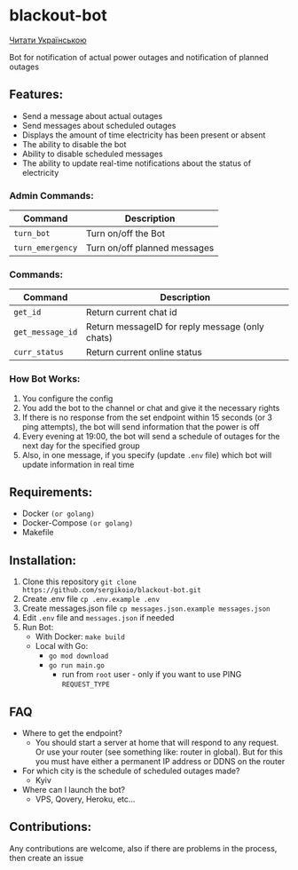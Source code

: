 # blackout-bot
[Читати Українською](README.uk.md)

Bot for notification of actual power outages and notification of planned outages

## Features:
- Send a message about actual outages
- Send messages about scheduled outages
- Displays the amount of time electricity has been present or absent
- The ability to disable the bot
- Ability to disable scheduled messages
- The ability to update real-time notifications about the status of electricity

### Admin Commands:
| Command          | Description                  |
|------------------|------------------------------|
| `turn_bot`       | Turn on/off the Bot          |
| `turn_emergency` | Turn on/off planned messages |

### Commands:
| Command          | Description                                     |
|------------------|-------------------------------------------------|
| `get_id`         | Return current chat id                          |
| `get_message_id` | Return messageID for reply message (only chats) |
| `curr_status`    | Return current online status                    |

### How Bot Works:
1. You configure the config
2. You add the bot to the channel or chat and give it the necessary rights
3. If there is no response from the set endpoint within 15 seconds (or 3 ping attempts), the bot will send information that the power is off
4. Every evening at 19:00, the bot will send a schedule of outages for the next day for the specified group
5. Also, in one message, if you specify (update `.env` file) which bot will update information in real time

## Requirements:
- Docker `(or golang)`
- Docker-Compose `(or golang)`
- Makefile

## Installation:
1. Clone this repository `git clone https://github.com/sergikoio/blackout-bot.git`
2. Create .env file `cp .env.example .env`
3. Create messages.json file `cp messages.json.example messages.json`
4. Edit `.env` file and `messages.json` if needed
5. Run Bot:
    - With Docker: `make build`
    - Local with Go:
        - `go mod download`
        - `go run main.go`
          - run from `root` user - only if you want to use PING `REQUEST_TYPE`

## FAQ
- Where to get the endpoint?
  - You should start a server at home that will respond to any request. Or use your router (see something like: router in global). But for this you must have either a permanent IP address or DDNS on the router
- For which city is the schedule of scheduled outages made?
   - Kyiv
- Where can I launch the bot?
   - VPS, Qovery, Heroku, etc...

## Contributions:
Any contributions are welcome, also if there are problems in the process, then create an issue